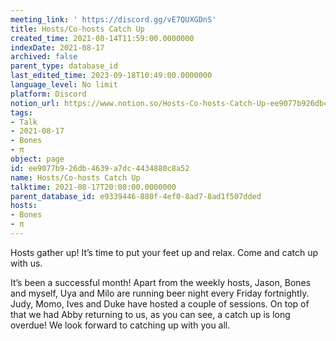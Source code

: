 ```yaml
---
meeting_link: ' https://discord.gg/vE7QUXGDnS'
title: Hosts/Co-hosts Catch Up
created_time: 2021-08-14T11:59:00.0000000
indexDate: 2021-08-17
archived: false
parent_type: database_id
last_edited_time: 2023-09-18T10:49:00.0000000
language_level: No limit
platform: Discord
notion_url: https://www.notion.so/Hosts-Co-hosts-Catch-Up-ee9077b926db4639a7dc4434880c8a52
tags:
- Talk
- 2021-08-17
- Bones
- π
object: page
id: ee9077b9-26db-4639-a7dc-4434880c8a52
name: Hosts/Co-hosts Catch Up
talktime: 2021-08-17T20:00:00.0000000
parent_database_id: e9339446-880f-4ef0-8ad7-8ad1f507dded
hosts:
- Bones
- π
---
```









Hosts gather up! It’s time to put your feet up and relax. Come and catch up with us.

It’s been a successful month! Apart from the weekly hosts, Jason, Bones and myself, Uya and Milo are running beer night every Friday fortnightly. Judy, Momo, Ives and Duke have hosted a couple of sessions. On top of that we had Abby returning to us, as you can see, a catch up is long overdue! We look forward to catching up with you all.

















